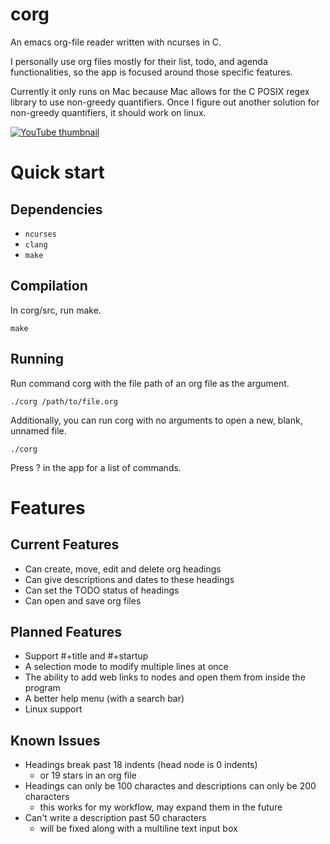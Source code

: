 # corg
An emacs org-file reader written with ncurses in C.

I personally use org files mostly for their list, todo, and agenda functionalities, so the app is focused around those specific features.

Currently it only runs on Mac because Mac allows for the C POSIX regex library to use non-greedy quantifiers. Once I figure out another solution for non-greedy quantifiers, it should work on linux.

[![YouTube thumbnail](https://img.youtube.com/vi/QgYhuPgbp3s/maxresdefault.jpg)](https://www.youtube.com/watch?v=QgYhuPgbp3s)

# Quick start
## Dependencies
  - `ncurses`
  - `clang`
  - `make`
## Compilation
In corg/src, run make.
```
make
```

## Running
Run command corg with the file path of an org file as the argument.
```
./corg /path/to/file.org
```

Additionally, you can run corg with no arguments to open a new, blank, unnamed file.
```
./corg
```

Press ? in the app for a list of commands.

# Features

## Current Features
- Can create, move, edit and delete org headings
- Can give descriptions and dates to these headings
- Can set the TODO status of headings
- Can open and save org files

## Planned Features
- Support #+title and #+startup
- A selection mode to modify multiple lines at once
- The ability to add web links to nodes and open them from inside the program
- A better help menu (with a search bar)
- Linux support

## Known Issues
- Headings break past 18 indents (head node is 0 indents)
    - or 19 stars in an org file
- Headings can only be 100 charactes and descriptions can only be 200 characters
    - this works for my workflow, may expand them in the future
- Can't write a description past 50 characters
    - will be fixed along with a multiline text input box
